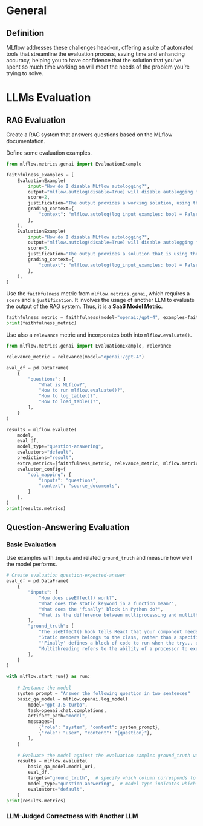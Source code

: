 # General
## Definition
MLflow addresses these challenges head-on, offering a suite of automated tools that streamline the evaluation process, 
saving time and enhancing accuracy, helping you to have confidence that the solution that you’ve spent so much time
working on will meet the needs of the problem you’re trying to solve.

# LLMs Evaluation
## RAG Evaluation
Create a RAG system that answers questions based on the MLflow documentation.

Define some evaluation examples.
```python
from mlflow.metrics.genai import EvaluationExample

faithfulness_examples = [
    EvaluationExample(
        input="How do I disable MLflow autologging?",
        output="mlflow.autolog(disable=True) will disable autologging for all functions. In Databricks, autologging is enabled by default. ",
        score=2,
        justification="The output provides a working solution, using the mlflow.autolog() function that is provided in the context.",
        grading_context={
            "context": "mlflow.autolog(log_input_examples: bool = False, log_model_signatures: bool = True, log_models: bool = True, log_datasets: bool = True, disable: bool = False, exclusive: bool = False, disable_for_unsupported_versions: bool = False, silent: bool = False, extra_tags: Optional[Dict[str, str]] = None) → None[source] Enables (or disables) and configures autologging for all supported integrations. The parameters are passed to any autologging integrations that support them. See the tracking docs for a list of supported autologging integrations. Note that framework-specific configurations set at any point will take precedence over any configurations set by this function."
        },
    ),
    EvaluationExample(
        input="How do I disable MLflow autologging?",
        output="mlflow.autolog(disable=True) will disable autologging for all functions.",
        score=5,
        justification="The output provides a solution that is using the mlflow.autolog() function that is provided in the context.",
        grading_context={
            "context": "mlflow.autolog(log_input_examples: bool = False, log_model_signatures: bool = True, log_models: bool = True, log_datasets: bool = True, disable: bool = False, exclusive: bool = False, disable_for_unsupported_versions: bool = False, silent: bool = False, extra_tags: Optional[Dict[str, str]] = None) → None[source] Enables (or disables) and configures autologging for all supported integrations. The parameters are passed to any autologging integrations that support them. See the tracking docs for a list of supported autologging integrations. Note that framework-specific configurations set at any point will take precedence over any configurations set by this function."
        },
    ),
]
```

Use the `faithfulness` metric from `mlflow.metrics.genai`, which requires a `score` and a `justification`.
It involves the usage of another LLM to evaluate the output of the RAG system. Thus, it is a 
**SaaS Model Metric**.

```python
faithfulness_metric = faithfulness(model="openai:/gpt-4", examples=faithfulness_examples)
print(faithfulness_metric)
```

Use also a `relevance` metric and incorporates both into `mlflow.evaluate()`.
```python
from mlflow.metrics.genai import EvaluationExample, relevance

relevance_metric = relevance(model="openai:/gpt-4")

eval_df = pd.DataFrame(
    {
        "questions": [
            "What is MLflow?",
            "How to run mlflow.evaluate()?",
            "How to log_table()?",
            "How to load_table()?",
        ],
    }
)

results = mlflow.evaluate(
    model,
    eval_df,
    model_type="question-answering",
    evaluators="default",
    predictions="result",
    extra_metrics=[faithfulness_metric, relevance_metric, mlflow.metrics.latency()],
    evaluator_config={
        "col_mapping": {
            "inputs": "questions",
            "context": "source_documents",
        }
    },
)
print(results.metrics)
```

## Question-Answering Evaluation
### Basic Evaluation
Use examples with `inputs` and related `ground_truth` and measure how well the model performs.

```python
# Create evaluation question-expected-answer
eval_df = pd.DataFrame(
    {
        "inputs": [
            "How does useEffect() work?",
            "What does the static keyword in a function mean?",
            "What does the 'finally' block in Python do?",
            "What is the difference between multiprocessing and multithreading?",
        ],
        "ground_truth": [
            "The useEffect() hook tells React that your component needs to do something after render. React will remember the function you passed (we’ll refer to it as our “effect”), and call it later after performing the DOM updates.",
            "Static members belongs to the class, rather than a specific instance. This means that only one instance of a static member exists, even if you create multiple objects of the class, or if you don't create any. It will be shared by all objects.",
            "'Finally' defines a block of code to run when the try... except...else block is final. The finally block will be executed no matter if the try block raises an error or not.",
            "Multithreading refers to the ability of a processor to execute multiple threads concurrently, where each thread runs a process. Whereas multiprocessing refers to the ability of a system to run multiple processors in parallel, where each processor can run one or more threads.",
        ],
    }
)

with mlflow.start_run() as run:
    
    # Instance the model
    system_prompt = "Answer the following question in two sentences"
    basic_qa_model = mlflow.openai.log_model(
        model="gpt-3.5-turbo",
        task=openai.chat.completions,
        artifact_path="model",
        messages=[
            {"role": "system", "content": system_prompt},
            {"role": "user", "content": "{question}"},
        ],
    )
    
    # Evaluate the model against the evaluation samples ground_truth values
    results = mlflow.evaluate(
        basic_qa_model.model_uri,
        eval_df,
        targets="ground_truth",  # specify which column corresponds to the expected output
        model_type="question-answering",  # model type indicates which metrics are relevant for this task
        evaluators="default",
    )
print(results.metrics)
```

### LLM-Judged Correctness with Another LLM

